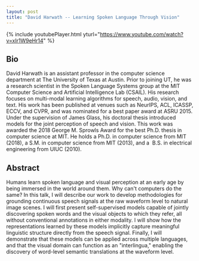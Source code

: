 ```yaml
---
layout: post
title: "David Harwath -- Learning Spoken Language Through Vision"
---
```


{% include youtubePlayer.html yturl="https://www.youtube.com/watch?v=xIr1W9eHr14" %}

## Bio

David Harwath is an assistant professor in the computer science department at The University of Texas at Austin. Prior to joining UT, he was a research scientist in the Spoken Language Systems group at the MIT Computer Science and Artificial Intelligence Lab (CSAIL). His research focuses on multi-modal learning algorithms for speech, audio, vision, and text. His work has been published at venues such as NeurIPS, ACL, ICASSP, ECCV, and CVPR, and was nominated for a best paper award at ASRU 2015. Under the supervision of James Glass, his doctoral thesis introduced models for the joint perception of speech and vision. This work was awarded the 2018 George M. Sprowls Award for the best Ph.D. thesis in computer science at MIT. He holds a Ph.D. in computer science from MIT (2018), a S.M. in computer science from MIT (2013), and a  B.S. in electrical engineering from UIUC (2010).

## Abstract

Humans learn spoken language and visual perception at an early age by being immersed in the world around them. Why can't computers do the same? In this talk, I will describe our work to develop methodologies for grounding continuous speech signals at the raw waveform level to natural image scenes. I will first present self-supervised models capable of jointly discovering spoken words and the visual objects to which they refer, all without conventional annotations in either modality. I will show how the representations learned by these models implicitly capture meaningful linguistic structure directly from the speech signal. Finally, I will demonstrate that these models can be applied across multiple languages, and that the visual domain can function as an "interlingua," enabling the discovery of word-level semantic translations at the waveform level.
